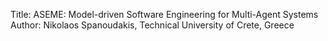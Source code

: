 Title: ASEME: Model-driven Software Engineering for Multi-Agent Systems
Author: Nikolaos Spanoudakis, Technical University of Crete, Greece
